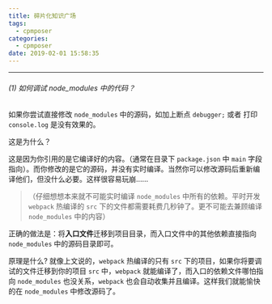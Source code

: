 ```yaml
---
title: 碎片化知识广场
tags:
  - cpmposer
categories:
  - cpmposer
date: 2019-02-01 15:58:35
---
```


<hr>

###### (1) 如何调试 node_modules 中的代码？

如果你尝试直接修改 `node_modules` 中的源码，如加上断点 `debugger;` 或者 打印 `console.log` 是没有效果的。

这是为什么？

这是因为你引用的是它编译好的内容。（通常在目录下 `package.json` 中 `main` 字段指向）。而你修改的是它的源码，并没有实时编译。当然你可以修改源码后重新编译他们，但没什么必要。这样很容易玩崩……

>（仔细想想本来就不可能实时编译 `node_modules` 中所有的依赖。平时开发 `webpack` 热编译的 `src` 下的文件都需要耗费几秒钟了。更不可能去兼顾编译 `node_modules` 中的内容）

正确的做法是：将**入口文件**迁移到项目目录，而入口文件中的其他依赖直接指向 `node_modules` 中的源码目录即可。 

原理是什么? 就像上文说的，`webpack` 热编译的只有 `src` 下的项目，如果你将要调试的文件迁移到你的项目 `src` 中，`webpack` 就能编译了，而入口的依赖文件哪怕指向 `node_modules` 也没关系，`webpack` 也会自动收集并且编译。这样我们就能愉快的在 `node_modules` 中修改源码了。


